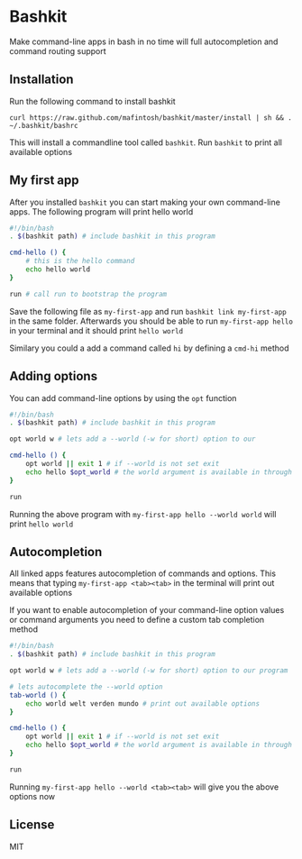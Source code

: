 # Bashkit

Make command-line apps in bash in no time will full autocompletion and command routing support

## Installation

Run the following command to install bashkit

	curl https://raw.github.com/mafintosh/bashkit/master/install | sh && . ~/.bashkit/bashrc

This will install a commandline tool called `bashkit`.
Run `bashkit` to print all available options

## My first app

After you installed `bashkit` you can start making your own command-line apps.
The following program will print hello world

``` sh
#!/bin/bash
. $(bashkit path) # include bashkit in this program

cmd-hello () {
	# this is the hello command
	echo hello world
}

run # call run to bootstrap the program
```

Save the following file as `my-first-app` and run `bashkit link my-first-app` in the same folder.
Afterwards you should be able to run `my-first-app hello` in your terminal and it should print `hello world`

Similary you could a add a command called `hi` by defining a `cmd-hi` method

## Adding options

You can add command-line options by using the `opt` function

``` sh
#!/bin/bash
. $(bashkit path) # include bashkit in this program

opt world w # lets add a --world (-w for short) option to our

cmd-hello () {
	opt world || exit 1 # if --world is not set exit
	echo hello $opt_world # the world argument is available in through a env var
}

run
```

Running the above program with `my-first-app hello --world world` will print `hello world`

## Autocompletion

All linked apps features autocompletion of commands and options.
This means that typing `my-first-app <tab><tab>` in the terminal will print out available options

If you want to enable autocompletion of your command-line option values or command arguments you need
to define a custom tab completion method

``` sh
#!/bin/bash
. $(bashkit path) # include bashkit in this program

opt world w # lets add a --world (-w for short) option to our program

# lets autocomplete the --world option
tab-world () {
	echo world welt verden mundo # print out available options
}

cmd-hello () {
	opt world || exit 1 # if --world is not set exit
	echo hello $opt_world # the world argument is available in through a env var
}

run
```

Running `my-first-app hello --world <tab><tab>` will give you the above options now

## License

MIT
